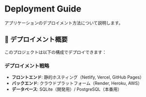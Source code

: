# Deployment Guide

アプリケーションのデプロイメント方法について説明します。

## 🚀 デプロイメント概要

このプロジェクトは以下の構成でデプロイできます：

### デプロイメント戦略
- **フロントエンド**: 静的ホスティング（Netlify, Vercel, GitHub Pages）
- **バックエンド**: クラウドプラットフォーム（Render, Heroku, AWS）
- **データベース**: SQLite（開発用）/ PostgreSQL（本番用）
